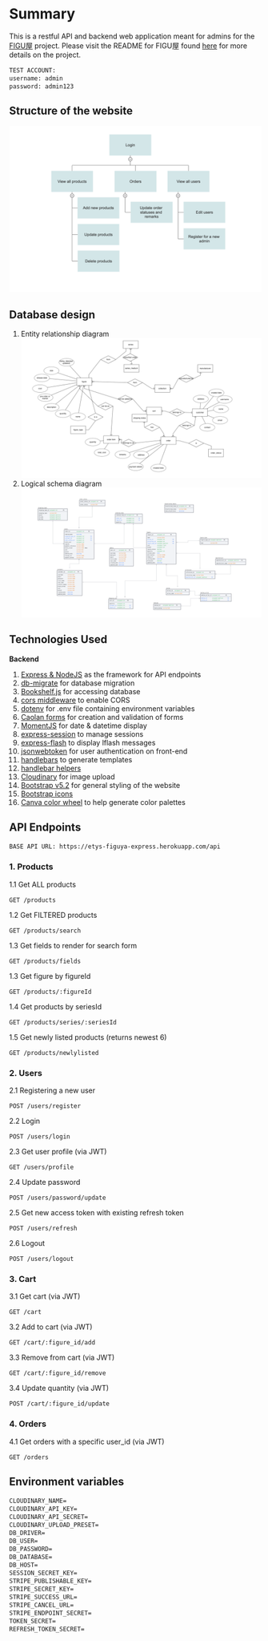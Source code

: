 # Summary
This is a restful API and backend web application meant for admins for the [FIGU屋](https://figuya.netlify.app) project.
Please visit the README for FIGU屋 found [here](https://github.com/evelyntys/project-3-figuya) for more details on the project.

    TEST ACCOUNT:
    username: admin
    password: admin123

## Structure of the website
![Structure](/readme/structure.png)

## Database design
1. Entity relationship diagram
![ERD](readme/erd.png)
2. Logical schema diagram
![Logical schema](readme/logical_schema.png)

## Technologies Used
<b >Backend </b>
1. [Express & NodeJS](https://expressjs.com/) as the framework for API endpoints
2. [db-migrate](https://db-migrate.readthedocs.io/en/latest/) for database migration
3. [Bookshelf.js](https://bookshelfjs.org/api.html) for accessing database
4. [cors middleware](https://expressjs.com/en/resources/middleware/cors.html) to enable CORS
5. [dotenv](https://www.npmjs.com/package/dotenv) for .env file containing environment variables
6. [Caolan forms](https://github.com/caolan/forms) for creation and validation of forms
7. [MomentJS](https://momentjs.com/timezone/docs/) for date & datetime display
8. [express-session](https://www.npmjs.com/package/express-session) to manage sessions
9. [express-flash](https://github.com/RGBboy/express-flash) to display lflash messages
10. [jsonwebtoken](https://github.com/auth0/node-jsonwebtoken) for user authentication on front-end
11. [handlebars](https://handlebarsjs.com/) to generate templates
12. [handlebar helpers](https://github.com/helpers/handlebars-helpers)
13. [Cloudinary](https://cloudinary.com/) for image upload
14. [Bootstrap v5.2](https://getbootstrap.com/) for general styling of the website
15. [Bootstrap icons](https://icons.getbootstrap.com/)
16. [Canva color wheel](https://www.canva.com/colors/color-wheel/) to help generate color palettes

## API Endpoints

    BASE API URL: https://etys-figuya-express.herokuapp.com/api

### 1. Products
1.1 Get ALL products
    
    GET /products

1.2 Get FILTERED products
    
    GET /products/search

1.3 Get fields to render for search form

    GET /products/fields

1.3 Get figure by figureId

    GET /products/:figureId

1.4 Get products by seriesId

    GET /products/series/:seriesId

1.5 Get newly listed products (returns newest 6)

    GET /products/newlylisted

### 2. Users
2.1 Registering a new user
    
    POST /users/register

2.2 Login

    POST /users/login

2.3 Get user profile (via JWT)

    GET /users/profile

2.4 Update password

    POST /users/password/update

2.5 Get new access token with existing refresh token

    POST /users/refresh

2.6 Logout

    POST /users/logout

### 3. Cart
3.1 Get cart (via JWT)

    GET /cart

3.2 Add to cart (via JWT)

    GET /cart/:figure_id/add

3.3 Remove from cart (via JWT)

    GET /cart/:figure_id/remove

3.4 Update quantity (via JWT)

    POST /cart/:figure_id/update

### 4. Orders
4.1 Get orders with a specific user_id (via JWT)
    
    GET /orders

## Environment variables

    CLOUDINARY_NAME=
    CLOUDINARY_API_KEY=
    CLOUDINARY_API_SECRET=
    CLOUDINARY_UPLOAD_PRESET=
    DB_DRIVER=
    DB_USER=
    DB_PASSWORD=
    DB_DATABASE=
    DB_HOST=
    SESSION_SECRET_KEY=
    STRIPE_PUBLISHABLE_KEY=
    STRIPE_SECRET_KEY=
    STRIPE_SUCCESS_URL=
    STRIPE_CANCEL_URL=
    STRIPE_ENDPOINT_SECRET=
    TOKEN_SECRET=
    REFRESH_TOKEN_SECRET=